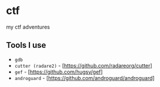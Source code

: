 # ctf
my ctf adventures


## Tools I use
* `gdb`
* `cutter (radare2)` - [https://github.com/radareorg/cutter]
* `gef` - [https://github.com/hugsy/gef]
* `androguard` - [https://github.com/androguard/androguard]
